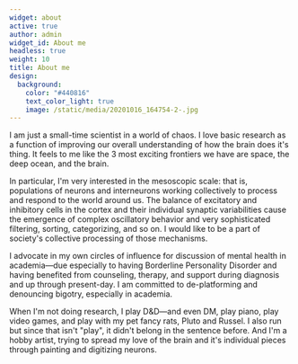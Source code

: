 ```yaml
---
widget: about
active: true
author: admin
widget_id: About me
headless: true
weight: 10
title: About me
design:
  background:
    color: "#440816"
    text_color_light: true
    image: /static/media/20201016_164754-2-.jpg
---
```

I am just a small-time scientist in a world of chaos. I love basic research as a function of improving our overall understanding of how the brain does it's thing. It feels to me like the 3 most exciting frontiers we have are space, the deep ocean, and the brain.

In particular, I'm very interested in the mesoscopic scale: that is, populations of neurons and interneurons working collectively to process and respond to the world around us. The balance of excitatory and inhibitory cells in the cortex and their individual synaptic variabilities cause the emergence of complex oscillatory behavior and very sophisticated filtering, sorting, categorizing, and so on. I would like to be a part of society's collective processing of those mechanisms.

I advocate in my own circles of influence for discussion of mental health in academia—due especially to having Borderline Personality Disorder and having benefited from counseling, therapy, and support during diagnosis and up through present-day. I am committed to de-platforming and denouncing bigotry, especially in academia.

When I'm not doing research, I play D&D—and even DM, play piano, play video games, and play with my pet fancy rats, Pluto and Russel. I also run but since that isn't "play", it didn't belong in the sentence before. And I'm a hobby artist, trying to spread my love of the brain and it's individual pieces through painting and digitizing neurons.